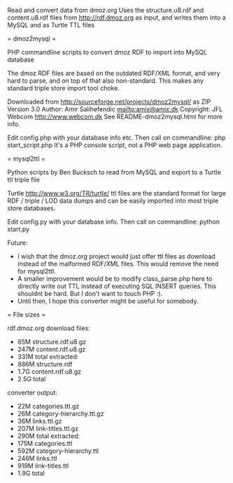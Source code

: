 Read and convert data from dmoz.org
Uses the structure.u8.rdf and content.u8.rdf files from <http://rdf.dmoz.org>
as input, and writes them into a MySQL and as Turtle TTL files


= dmoz2mysql =

PHP commandline scripts to convert dmoz RDF to import into MySQL database

The dmoz RDF files are based on the outdated RDF/XML format, and very
hard to parse, and on top of that also non-standard. This makes
any standard triple store import tool choke.

Downloaded from <http://sourceforge.net/projects/dmoz2mysql/> as ZIP
Version 3.0
Author: Amir Salihefendic <mailto:amix@amix.dk>
Copyright: JFL Webcom <http://www.webcom.dk>
See README-dmoz2mysql.html for more info.

Edit config.php with your database info etc.
Then call on commandline: php start_script.php
It's a PHP console script, not a PHP web page application.


= mysql2ttl =

Python scripts by Ben Bucksch to read from MySQL and export to a Turtle ttl triple file

Turtle <http://www.w3.org/TR/turtle/> ttl files are the standard format for
large RDF / triple / LOD data dumps and can be easily imported into most
triple store databases.

Edit config.py with your database info.
Then call on commandline: python start.py

Future:
- I wish that the dmoz.org project would just offer ttl files as download
  instead of the malformed RDF/XML files. This would remove the need for
  mysql2ttl.
- A smaller improvement would be to modify class_parse.php here to
  directly write out TTL instead of executing SQL INSERT queries.
  This shouldnt be hard. But I don't want to touch PHP :).
- Until then, I hope this converter might be useful for somebody.


= File sizes =

rdf.dmoz.org download files:
*  85M  structure.rdf.u8.gz
* 247M  content.rdf.u8.gz
* 331M  total
extracted:
* 886M  structure.rdf
* 1.7G  content.rdf.u8.gz
* 2.5G  total

converter output:
*  22M  categories.ttl.gz
*  26M  category-hierarchy.ttl.gz
*  36M  links.ttl.gz
* 207M  link-titles.ttl.gz
* 290M  total
extracted:
* 175M  categories.ttl
* 592M  category-hierarchy.ttl
* 246M  links.ttl
* 919M  link-titles.ttl
* 1.9G  total
